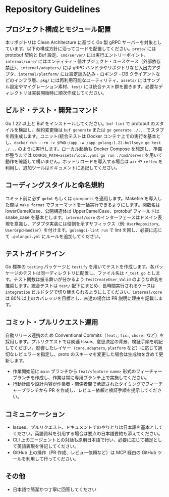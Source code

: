 # Repository Guidelines

## プロジェクト構成とモジュール配置
本リポジトリは Clean Architecture に基づく Go 製 gRPC サーバーを対象としています。以下の構成方針に沿ってコードを配置してください。`proto/` には protobuf 契約と Buf 設定、`cmd/server/` には実行エントリーポイント、`internal/core/` にはエンティティ・値オブジェクト・ユースケース（外部依存禁止）、`internal/adapters/` には gRPC ハンドラやリポジトリなど入出力アダプタ、`internal/platform/` には設定読み込み・ロギング・DB クライアントなどのインフラ層、`pkg/` には再利用可能なユーティリティ、`assets/` にはサンプル設定やマイグレーション素材、`test/` には統合テスト群を置きます。必要なディレクトリは実装開始時に順次作成してください。

## ビルド・テスト・開発コマンド
Go 1.22 以上と Buf をインストールしてください。`buf lint` で protobuf のスタイルを検証し、契約変更後は `buf generate` または `go generate ./...` でスタブを再生成します。ユニット/統合テストは Docker コンテナ上での実行を基本とし、`docker run --rm -v $PWD:/app -w /app golang:1.22-bullseye go test ./...` のように実行します。ローカル起動も Docker Compose を想定し、準備が整うまでは `CONFIG_PATH=assets/local.yaml go run ./cmd/server` を用いて動作を確認して構いません。ホットリロードを導入する場合は `air` や `reflex` を利用し、追加ツールはドキュメントに追記してください。

## コーディングスタイルと命名規約
コミット前に必ず `gofmt` もしくは `goimports` を適用します。Makefile を導入した際は `make format` でフォーマットを一括実行できるようにします。関数名は lowerCamelCase、公開構造体は UpperCamelCase、protobuf フィールドは snake_case を基本とします。`internal/core` のインターフェースはドメイン表現を意識し、アダプタ実装には役割を示すサフィックス（例: `UserRepository`, `UserGrpcHandler`）を付けます。`golangci-lint run` で lint を回し、必要に応じて `.golangci.yml` にルールを追加してください。

## テストガイドライン
Go 標準の `testing` パッケージと `testify` を用いてテストを作成します。各パッケージのテストは同一ディレクトリに配置し、ファイル名は `*_test.go` とします。テスト関数は振る舞いが分かるよう `TestCreateUser_Valid` のような命名を推奨します。統合テストは `test/` 配下にまとめ、長時間実行されるケースは `integration` ビルドタグで切り替えられるようにしてください。`internal/core` は 80% 以上のカバレッジを目標とし、未達の場合は PR 説明に理由を記載します。

## コミット・プルリクエスト運用
自動リリース連携のため Conventional Commits（`feat:`, `fix:`, `chore:` など）を採用します。プルリクエストでは関連 Issue、意思決定の背景、検証手順を明記してください。影響したレイヤー（`core`, `adapters`, `platform` など）に応じて適切なレビュワーを指定し、proto のスキーマを変更した場合は生成物を含めて更新します。
- 作業開始前に `main` ブランチから `feat/<feature-name>` 形式のフィーチャーブランチを作成し、作業は常に専用ブランチ上で実施してください。
- 行動計画や設計内容が作業者・関係者間で承認されたタイミングでフィーチャーブランチから PR を作成し、レビュー依頼と検証手順を提示してください。

## コミュニケーション
- Issues、プルリクエスト、ドキュメントでのやりとりは日本語を基本としてください。英語資料を引用する場合は要点の日本語要約も添えてください。
- CLI 上のエージェントとの対話も原則日本語で行い、必要に応じて補足として英語表現を併記してください。
- GitHub 上の操作（PR 作成、レビュー依頼など）は MCP 経由の GitHub ツールを利用して行ってください。

## その他
- 日本語で簡潔かつ丁寧に回答してください
